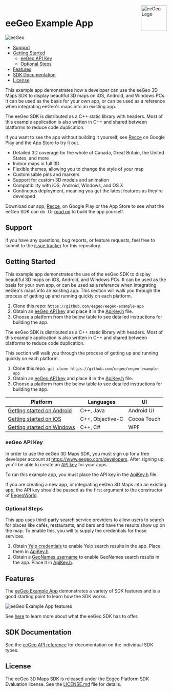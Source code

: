 <a href="http://www.eegeo.com/">
    <img src="http://cdn2.eegeo.com/wp-content/uploads/2016/03/eegeo_logo_quite_big.png" alt="eeGeo Logo" title="eegeo" align="right" height="80px" />
</a>

# eeGeo Example App

![eeGeo](http://cdn2.eegeo.com/wp-content/uploads/2016/03/readme-banner.jpg)
* [Support](#support)
* [Getting Started](#getting-started)
    * [eeGeo API Key](#eegeo-api-key)
    * [Optional Steps](#optional-steps)
* [Features](#features)
* [SDK Documentation](#sdk-documentation)
* [License](#support)


This example app demonstrates how a developer can use the eeGeo 3D Maps SDK to display beautiful 3D maps on iOS, Android, and Windows PCs. It can be used as the basis for your own app, or can be used as a reference when integrating eeGeo's maps into an existing app.

The eeGeo SDK is distributed as a C++ static library with headers. Most of this example application is also written in C++ and shared between platforms to reduce code duplication.

If you want to see the app without building it yourself, see [Recce](https://www.eegeo.com/recce/) on Google Play and the App Store to try it out.

* Detailed 3D coverage for the whole of Canada, Great Britain, the United States, and more
* Indoor maps in full 3D
* Flexible themes, allowing you to change the style of your map
* Customisable pins and markers
* Support for custom 3D models and animation
* Compatibility with iOS, Android, Windows, and OS X
* Continuous deployment, meaning you get the latest features as they're developed

Download our app, [Recce](https://www.eegeo.com/recce/), on Google Play or the App Store to see what the eeGeo SDK can do. Or [read on](#getting-started) to build the app yourself.

## Support

If you have any questions, bug reports, or feature requests, feel free to submit to the [issue tracker](https://github.com/eegeo/eegeo-example-app/issues) for this repository.

## Getting Started

This example app demonstrates the use of the eeGeo SDK to display beautiful 3D maps on iOS, Android, and Windows PCs. It can be used as the basis for your own app, or can be used as a reference when integrating eeGeo's maps into an existing app.
This section will walk you through the process of getting up and running quickly on each platform.

1.  Clone this repo: `https://github.com/eegeo/eegeo-example-app`
2.  Obtain an [eeGeo API key](https://www.eegeo.com/developers/apikeys) and place it in the [ApiKey.h](https://github.com/eegeo/eegeo-example-app/blob/master/src/ApiKey.h#L12) file.
3.  Choose a platform from the below table to see detailed instructions for building the app.

The eeGeo SDK is distributed as a C++ static library with headers. Most of this example application is also written in C++ and shared between platforms to reduce code duplication.

This section will walk you through the process of getting up and running quickly on each platform.

1.  Clone this repo: `git clone https://github.com/eegeo/eegeo-example-app`
2.  Obtain an [eeGeo API key](https://www.eegeo.com/developers/apikeys) and place it in the [ApiKey.h](https://github.com/eegeo/eegeo-example-app/blob/master/src/ApiKey.h#L12) file.
3.  Choose a platform from the below table to see detailed instructions for building the app.

Platform                                		| Languages         | UI 
------------------------------------------------|-------------------|-------------
[Getting started on Android](/android#readme)   | C++, Java         | Android UI
[Getting started on iOS](/ios#readme)           | C++, Objective-C  | Cocoa Touch
[Getting started on Windows](/windows#readme)	| C++, C#           | WPF

### eeGeo API Key 

In order to use the eeGeo 3D Maps SDK, you must sign up for a free developer account at https://www.eegeo.com/developers. After signing up, you'll be able to create an [API key](https://www.eegeo.com/developers/apikeys) for your apps. 

To run this example app, you must place the API key in the [ApiKey.h](https://github.com/eegeo/eegeo-example-app/blob/master/src/ApiKey.h#L12) file.

If you are creating a new app, or integrating eeGeo 3D Maps into an existing app, the API key should be passed as the first argument to the constructor of [EegeoWorld](http://cdn1.eegeo.com/docs/mobile-sdk/class_eegeo_1_1_eegeo_world.html).

### Optional Steps

This app uses third-party search service providers to allow users to search for places like caf&eacute;s, restaurants, and bars and have the results show up on the map. To enable this, you will to supply the credentials for those services.

1.  Obtain [Yelp credentials](https://www.yelp.com/developers) to enable Yelp search results in the app. Place them in [ApiKey.h](https://github.com/eegeo/eegeo-example-app/blob/master/src/ApiKey.h#L15-L18).
2.  Obtain a [GeoNames username](http://www.geonames.org/login) to enable GeoNames search results in the app. Place it in [ApiKey.h](https://github.com/eegeo/eegeo-example-app/blob/master/src/ApiKey.h#L21).

## Features

The [eeGeo Example App](https://github.com/eegeo/eegeo-example-app) demonstrates a variety of SDK features and is a good starting point to learn how the SDK works.

![eeGeo Example App features](http://cdn2.eegeo.com/wp-content/uploads/2016/03/eegeo-example-app-features.jpg)

See [here](https://www.eegeo.com/features/) to learn more about what the eeGeo SDK has to offer.

## SDK Documentation

See the [eeGeo API reference](http://cdn1.eegeo.com/docs/mobile-sdk/namespaces.html) for documentation on the individual SDK types.

## License

The eeGeo 3D Maps SDK is released under the Eegeo Platform SDK Evaluation license. See the [LICENSE.md](https://github.com/eegeo/eegeo-example-app/blob/master/LICENSE.md) file for details.
